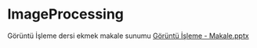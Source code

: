 # ImageProcessing
Görüntü İşleme dersi ekmek makale sunumu
[Görüntü İşleme - Makale.pptx](https://github.com/EylulAydogan/ImageProcessing/files/9968566/Goruntu.Isleme.-.Makale.pptx)
